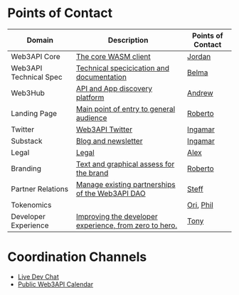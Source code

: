
# Points of Contact

| Domain | Description | Points of Contact |  
|-|-|-| 
| Web3API Core | [The core WASM client](https://github.com/Web3-API/prototype) |[Jordan]()|
| Web3API Technical Spec |[Technical specicication and documentation](https://github.com/Web3-API/specification) |[Belma]()|
| Web3Hub | [API and App discovery platform](#) |[Andrew]()|
| Landing Page | [Main point of entry to general audience](https://web3api.dev) | [Roberto](https://t.me/daoadvocate) |  
| Twitter | [Web3API Twitter](https://twitter.com/web3api) | [Ingamar]() |  
| Substack | [Blog and newsletter]() | [Ingamar]() |  
| Legal | [Legal](#) | [Alex]() |  
| Branding | [Text and graphical assess for the brand](https://github.com/Web3-API/branding) | [Roberto](https://t.me/daoadvocate) |  
| Partner Relations | [Manage existing partnerships of the Web3API DAO]() | [Steff]() |  
| Tokenomics | []() | [Ori](), [Phil]()|  
| Developer Experience | [Improving the developer experience, from zero to hero.]() | [Tony]() |  


# Coordination Channels
- [Live Dev Chat]()
- [Public Web3API Calendar](https://calendar.google.com/calendar/embed?src=c_jpqrmmdu58tc2flstpdebr40ng%40group.calendar.google.com)